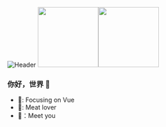 ![Header](https://qiniu.fc-barcelona.cn/image/header_.png?e=1691760458&token=rm_mvlbtaO-LnH9vLxg3ZdmG3vs07iPxTO6fIycu:mu--2MpwgbIn4XJgTJ-y6H14Pag=)
<img align="" height="137px" src="https://github-readme-stats.vercel.app/api?username=1411430556&hide_title=true&hide_border=true&show_icons=true&include_all_commits=true&line_height=21&bg_color=0,EC6C6C,FFD479,FFFC79,73FA79&theme=graywhite&locale=cn" /><img
        align="" height="137px"
        src="https://github-readme-stats.vercel.app/api/top-langs/?username=1411430556&hide_title=true&hide_border=true&layout=compact&bg_color=0,73FA79,73FDFF,D783FF&theme=graywhite&locale=cn" />
### 你好，世界 👋
- 🐧: Focusing on Vue
- 🌇: Meat lover
- 🐳：Meet you
